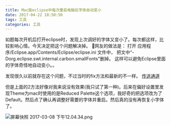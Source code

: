 ```yaml
---
title: Mac版eclipse中每次重启电脑后字体自动变小
date: 2017-04-22 18:50:50
tags: 工具
categories: 工具
---
```

如题每次开机后打开eclipse时，发现上次调好的字体又变小了。每次都这样，比较影响心情。今天决定把这个问题解决掉。
网友的做法是：
打开 应用程序/Eclipse.app/Contents/Eclipse/eclipse.ini 文件中，
把文中“-Dorg.eclipse.swt.internal.carbon.smallFonts”删掉。
这样可以避免Eclipse里面的字体奇怪地自动变小。。

发现很久以前就存在这个问题，不过当时的fix方法和最新的不一样。
[传送通道](http://t-machine.org/index.php/2011/08/21/fix-eclipses-fonts-on-os-x/)

但是上面的2方法好像对我来说没有效果(我只试了第一种)。后来在偏好设置里发现Theme为mac时使用的是Reduced Palette这个选项，我好奇的把选项改为了Default。然后点了确认再调整好需要的字体并重启。然后真的没有再恢复小字体了。

![屏幕快照 2017-03-08 下午12.04.34.png](http://upload-images.jianshu.io/upload_images/1796052-3ea1ef0bbc0ed211.png?imageMogr2/auto-orient/strip%7CimageView2/2/w/1240)